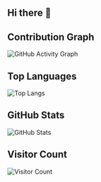## Hi there 👋

## Contribution Graph
![GitHub Activity Graph](https://activity-graph.herokuapp.com/graph?username=efedincer&theme=react-dark)

## Top Languages
![Top Langs](https://github-readme-stats.vercel.app/api/top-langs/?username=efedincer&layout=compact&theme=radical)


## GitHub Stats
![GitHub Stats](https://github-readme-stats.vercel.app/api?username=efedincer&show_icons=true&theme=radical)

## Visitor Count
![Visitor Count](https://visitor-badge.glitch.me/badge?page_id=efedincer.efedincer)


<!--
**efedincer/efedincer** is a ✨ _special_ ✨ repository because its `README.md` (this file) appears on your GitHub profile.

Here are some ideas to get you started:

- 🔭 I’m currently working on ...
- 🌱 I’m currently learning ...
- 👯 I’m looking to collaborate on ...
- 🤔 I’m looking for help with ...
- 💬 Ask me about ...
- 📫 How to reach me: ...
- 😄 Pronouns: ...
- ⚡ Fun fact: ...
-->
